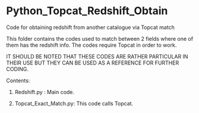 # Python_Topcat_Redshift_Obtain
Code for obtaining redshift from another catalogue via Topcat match

This folder contains the codes used to match between 2 
fields where one of them has the redshift info. The
codes require Topcat in order to work.

IT SHOULD BE NOTED THAT THESE CODES ARE RATHER PARTICULAR IN
THEIR USE BUT THEY CAN BE USED AS A REFERENCE FOR FURTHER CODING.

Contents:
1) Redshift.py          : Main code.

2) Topcat_Exact_Match.py: This code calls Topcat.
             
